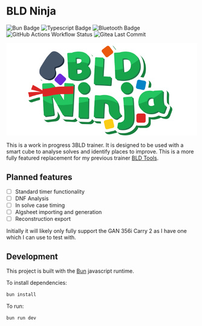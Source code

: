 # BLD Ninja

![Bun Badge](https://img.shields.io/badge/Bun-000000.svg?style=for-the-badge&logo=Bun&logoColor=white)
![Typescript Badge](https://img.shields.io/badge/TypeScript-3178C6.svg?style=for-the-badge&logo=TypeScript&logoColor=white)
![Bluetooth Badge](https://img.shields.io/badge/Bluetooth-0082FC.svg?style=for-the-badge&logo=Bluetooth&logoColor=white)
![GitHub Actions Workflow Status](https://img.shields.io/github/actions/workflow/status/:user/:repo/:workflow?style=for-the-badge)
![Gitea Last Commit](https://img.shields.io/gitea/last-commit/simonkellly/bld-ninja?style=for-the-badge)

![BLD Ninja logo](https://raw.githubusercontent.com/simonkellly/bld-ninja/main/public/bldninja-logo-v1.svg?token=GHSAT0AAAAAACQ5KLGAIGCCQ7WF6OZIWAZMZSBA6ZA)

This is a work in progress 3BLD trainer. It is designed to be used with a smart cube to analyse solves and identify places to improve.
This is a more fully featured replacement for my previous trainer [BLD Tools](https://github.com/simonkellly/bld-tools).

## Planned features

- [ ] Standard timer functionality
- [ ] DNF Analysis
- [ ] In solve case timing
- [ ] Algsheet importing and generation
- [ ] Reconstruction export

Initially it will likely only fully support the GAN 356i Carry 2 as I have one which I can use to test with.

## Development

This project is built with the [Bun](https://bun.sh) javascript runtime.

To install dependencies:

```bash
bun install
```

To run:

```bash
bun run dev
```
